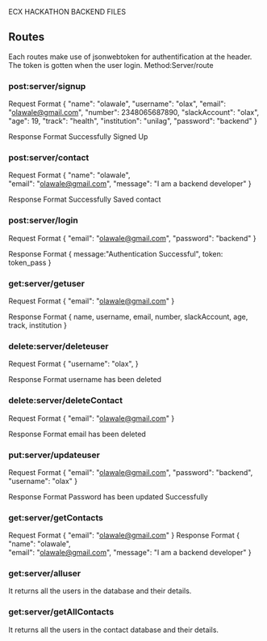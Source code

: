 ECX HACKATHON BACKEND FILES

## Routes
Each routes make use of jsonwebtoken for authentification at the header.
The token is gotten when the user login.
Method:Server/route

### post:server/signup
Request Format
{
	"name": "olawale", 
	"username": "olax", 
	"email": "olawale@gmail.com", 
	"number": 2348065687890, 
	"slackAccount": "olax", 
	"age": 19, 
	"track": "health", 
	"institution": "unilag",
	"password": "backend"
} 

Response Format 
Successfully Signed Up 

### post:server/contact
Request Format
{
	"name": "olawale",  
	"email": "olawale@gmail.com", 
	"message": "I am a backend developer"
} 

Response Format 
Successfully Saved contact

### post:server/login
Request Format
{
	"email": "olawale@gmail.com",
	"password": "backend"
}

Response Format
{
	message:"Authentication Successful",
	token: token_pass
}

### get:server/getuser
Request Format
{
	"email": "olawale@gmail.com"
}

Response Format
{
	name,
	username,
	email,
	number,
	slackAccount,
	age,
	track,
	institution
}

### delete:server/deleteuser
Request Format
{
	"username": "olax",
}

Response Format
username has been deleted

### delete:server/deleteContact
Request Format
{
	"email": "olawale@gmail.com"
}

Response Format
email has been deleted

### put:server/updateuser
Request Format
{
	"email": "olawale@gmail.com",
	"password": "backend",
	"username": "olax"
}

Response Format
Password has been updated Successfully

### get:server/getContacts
Request Format
{
	"email": "olawale@gmail.com"
}
Response Format
{
	"name": "olawale",  
	"email": "olawale@gmail.com", 
	"message": "I am a backend developer"
} 

### get:server/alluser
It returns all the users in the database and their details.


### get:server/getAllContacts
It returns all the users in the contact database and their details.



